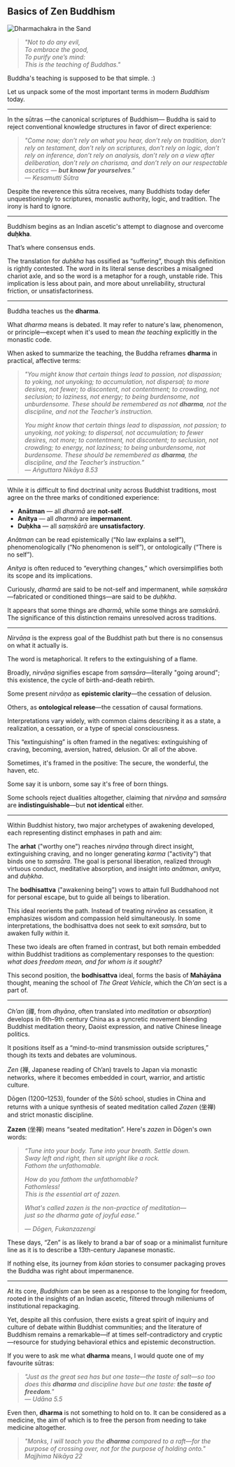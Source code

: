 ## Basics of Zen Buddhism

![Dharmachakra in the Sand](https://github.com/user-attachments/assets/e4c48c02-fae5-4cc4-a559-1db2d2242d61)

> *"Not to do any evil,  
To embrace the good,  
To purify one’s mind:  
This is the teaching of Buddhas."*

Buddha's teaching is supposed to be that simple. :)

Let us unpack some of the most important terms in modern *Buddhism* today.

---

In the sūtras —the canonical scriptures of Buddhism— Buddha is said to reject conventional knowledge structures in favor of direct experience:

> *"Come now; don’t rely on what you hear, don’t rely on tradition, don’t rely on testament, don’t rely on scriptures, don’t rely on logic, don’t rely on inference, don’t rely on analysis, don’t rely on a view after deliberation, don’t rely on charisma, and don’t rely on our respectable ascetics — **but know for yourselves**."*  
> — *Kesamutti Sūtra*

Despite the reverence this sūtra receives, many Buddhists today defer unquestioningly to scriptures, monastic authority, logic, and tradition. The irony is hard to ignore.

---

Buddhism begins as an Indian ascetic's attempt to diagnose and overcome **duḥkha**. 

That’s where consensus ends.

The translation for *duḥkha* has ossified as “suffering”, though this definition is rightly contested. The word in its literal sense describes a misaligned chariot axle, and so the word is a metaphor for a rough, unstable ride. This implication is less about pain, and more about unreliability, structural friction, or unsatisfactoriness.

---

Buddha teaches us the **dharma**.

What *dharma* means is debated. It may refer to nature's law, phenomenon, or principle—except when it's used to mean *the teaching* explicitly in the monastic code.

When asked to summarize the teaching, the Buddha reframes **dharma** in practical, affective terms:

> *"You might know that certain things lead to passion, not dispassion; to yoking, not unyoking; to accumulation, not dispersal; to more desires, not fewer; to discontent, not contentment; to crowding, not seclusion; to laziness, not energy; to being burdensome, not unburdensome. These should be remembered as not **dharma**, not the discipline, and not the Teacher’s instruction.*  
>  
> *You might know that certain things lead to dispassion, not passion; to unyoking, not yoking; to dispersal, not accumulation; to fewer desires, not more; to contentment, not discontent; to seclusion, not crowding; to energy, not laziness; to being unburdensome, not burdensome. These should be remembered as **dharma**, the discipline, and the Teacher’s instruction.”*  
> — *Aṅguttara Nikāya 8.53*

---

While it is difficult to find doctrinal unity across Buddhist traditions, most agree on the three marks of conditioned experience:

- **Anātman** — all *dharmā* are **not-self**.  
- **Anitya** — all *dharmā* are **impermanent**.  
- **Duḥkha** — all *saṃskārā* are **unsatisfactory**.

*Anātman* can be read epistemically (“No law explains a self”), phenomenologically (“No phenomenon is self”), or ontologically (“There is no self”).

*Anitya* is often reduced to “everything changes,” which oversimplifies both its scope and its implications.

Curiously, *dharmā* are said to be not-self and impermanent, while *saṃskāra*—fabricated or conditioned things—are said to be *duḥkha*. 

It appears that some things are *dharmā*, while some things are *saṃskārā*. The significance of this distinction remains unresolved across traditions.

---

*Nirvāṇa* is the express goal of the Buddhist path but there is no consensus on what it actually is.

The word is metaphorical. It refers to the extinguishing of a flame.

Broadly, *nirvāṇa* signifies escape from *saṃsāra*—literally "going around"; this existence, the cycle of birth-and-death rebirth.

Some present *nirvāṇa* as **epistemic clarity**—the cessation of delusion.  

Others, as **ontological release**—the cessation of causal formations.

Interpretations vary widely, with common claims describing it as a state, a realization, a cessation, or a type of special consciousness.

This “extinguishing” is often framed in the negatives: extinguishing of craving, becoming, aversion, hatred, delusion. Or all of the above.

Sometimes, it's framed in the positive: The secure, the wonderful, the haven, etc.

Some say it is unborn, some say it's free of born things.

Some schools reject dualities altogether, claiming that *nirvāṇa* and *saṃsāra* are **indistinguishable**—but **not identical** either.

---

Within Buddhist history, two major archetypes of awakening developed, each representing distinct emphases in path and aim:

The **arhat** ("worthy one") reaches *nirvāṇa* through direct insight, extinguishing craving, and no longer generating *karma* ("activity") that binds one to *saṃsāra*. The goal is personal liberation, realized through virtuous conduct, meditative absorption, and insight into *anātman*, *anitya*, and *duḥkha*.

The **bodhisattva** ("awakening being") vows to attain full Buddhahood not for personal escape, but to guide all beings to liberation.

This ideal reorients the path. Instead of treating *nirvāṇa* as cessation, it emphasizes wisdom and compassion held simultaneously. In some interpretations, the bodhisattva does not seek to exit *saṃsāra*, but to awaken fully *within* it.

These two ideals are often framed in contrast, but both remain embedded within Buddhist traditions as complementary responses to the question: *what does freedom mean, and for whom is it sought?*

This second position, the **bodhisattva** ideal, forms the basis of **Mahāyāna** thought, meaning the school of *The Great Vehicle*, which the *Ch'an* sect is a part of. 

---

*Ch’an* (禪, from *dhyāna*, often translated into *meditation* or *absorption*) develops in 6th–9th century China as a syncretic movement blending Buddhist meditation theory, Daoist expression, and native Chinese lineage politics.

It positions itself as a “mind-to-mind transmission outside scriptures,” though its texts and debates are voluminous.

*Zen* (禅, Japanese reading of Ch’an) travels to Japan via monastic networks, where it becomes embedded in court, warrior, and artistic culture.

Dōgen (1200–1253), founder of the Sōtō school, studies in China and returns with a unique synthesis of seated meditation called *Zazen* (坐禅) and strict monastic discipline.

**Zazen** (坐禅) means “seated meditation”. Here's *zazen* in Dōgen's own words:

> *“Tune into your body. Tune into your breath. Settle down.*  
> *Sway left and right, then sit upright like a rock.*  
> *Fathom the unfathomable.*
> 
> *How do you fathom the unfathomable?*  
> *Fathomless!*  
> *This is the essential art of zazen.*
>  
> *What's called zazen is the non-practice of meditation—*  
> *just so the dharma gate of joyful ease.”*
>  
> — *Dōgen, Fukanzazengi*

These days, “Zen” is as likely to brand a bar of soap or a minimalist furniture line as it is to describe a 13th-century Japanese monastic.

If nothing else, its journey from *kōan* stories to consumer packaging proves the Buddha was right about impermanence.

---

At its core, *Buddhism* can be seen as a response to the longing for freedom, rooted in the insights of an Indian ascetic, filtered through milleniums of institutional repackaging.

Yet, despite all this confusion, there exists a great spirit of inquiry and culture of debate within Buddhist communities; and the literature of Buddhism remains a remarkable—if at times self-contradictory and cryptic—resource for studying behavioral ethics and epistemic deconstruction.

If you were to ask me what **dharma** means, I would quote one of my favourite sūtras:

> *"Just as the great sea has but one taste—the taste of salt—so too does this **dharma** and discipline have but one taste: **the taste of freedom**."*  
> — *Udāna 5.5*

Even then, **dharma** is not something to hold on to. It can be considered as a medicine, the aim of which is to free the person from needing to take medicine altogether. 

> *"Monks, I will teach you the **dharma** compared to a raft—for the purpose of crossing over, not for the purpose of holding onto."*  
> *Majjhima Nikāya 22*
